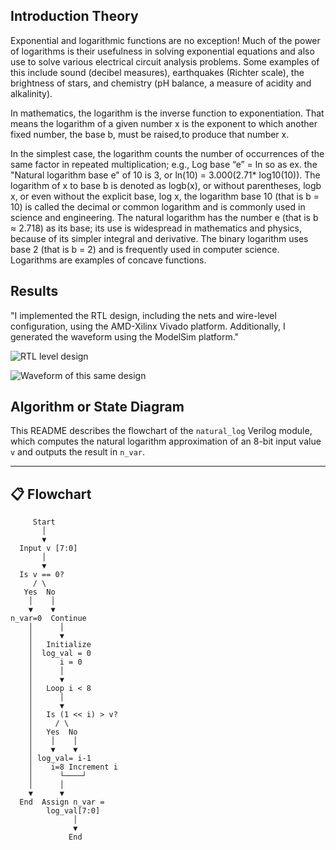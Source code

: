 
## Introduction Theory
Exponential and logarithmic functions are no exception! Much of the
power of logarithms is their usefulness in solving exponential
equations and also use to solve various electrical circuit analysis
problems. Some examples of this include sound (decibel measures),
earthquakes (Richter scale), the brightness of stars, and chemistry
(pH balance, a measure of acidity and alkalinity).

 In mathematics, the logarithm is the inverse function to exponentiation. That means the logarithm of a given number x is the exponent to which another fixed number, the base b, must be raised,to produce that number x.

In the simplest case, the logarithm counts
the number of occurrences of the same factor in repeated multiplication; e.g., Log base “e” = ln so as ex. the "Natural logarithm
base e" of 10 is 3, or ln(10) = 3.000(2.71* log10(10)). The logarithm of x to base b is denoted as logb(x), or without parentheses, logb x, or even without the explicit base, log x, the logarithm base 10 (that is b = 10) is called the decimal or common logarithm and is commonly used in science and engineering. The natural logarithm has the number e (that is b ≈ 2.718) as its base; its use is widespread in mathematics and physics, because of its simpler integral and derivative. The binary
logarithm uses base 2 (that is b = 2) and is frequently used in computer science. Logarithms are examples of concave functions.

## Results 
"I implemented the RTL design, including the nets and wire-level configuration, using the AMD-Xilinx Vivado platform. Additionally, I generated the waveform using the ModelSim platform."

![RTL level design](images/natural_log_RTL.png)

![Waveform of this same design](images/wave.png)


## Algorithm or State Diagram

This README describes the flowchart of the `natural_log` Verilog module, which computes the natural logarithm approximation of an 8-bit input value `v` and outputs the result in `n_var`.

---

## 📋 Flowchart

```plaintext
     Start
       │
       ▼
  Input v [7:0]
       │
       ▼
  Is v == 0?
     / \
   Yes  No
    │    │
    ▼    ▼
n_var=0  Continue
    │      │
    │      ▼
    │   Initialize 
    │  log_val = 0
    │      i = 0
    │      │
    │      ▼
    │   Loop i < 8
    │      │
    │      ▼
    │   Is (1 << i) > v?
    │     / \
    │   Yes  No
    │    │    │
    │    ▼    ▼
    │ log_val= i-1
    │    i=8 Increment i
    │      └────┘
    │      │
    ▼      ▼
  End  Assign n_var = 
        log_val[7:0]
              │
              ▼
             End
